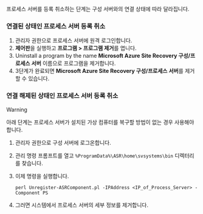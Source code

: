 프로세스 서버를 등록 취소하는 단계는 구성 서버와의 연결 상태에 따라 달라집니다.

### <a name="unregister-a-process-server-that-is-in-a-connected-state"></a>연결된 상태인 프로세스 서버 등록 취소

1. 관리자 권한으로 프로세스 서버에 원격 로그인합니다.
2. **제어판**을 실행하고 **프로그램 > 프로그램 제거**를 엽니다.
3. Uninstall a program by the name **Microsoft Azure Site Recovery 구성/프로세스 서버** 이름으로 프로그램을 제거합니다.
4. 3단계가 완료되면 **Microsoft Azure Site Recovery 구성/프로세스 서버**를 제거할 수 있습니다.

### <a name="unregister-a-process-server-that-is-in-a-disconnected-state"></a>연결 해제된 상태인 프로세스 서버 등록 취소

> [!WARNING]
> 아래 단계는 프로세스 서버가 설치된 가상 컴퓨터를 복구할 방법이 없는 경우 사용해야 합니다.

1. 관리자 권한으로 구성 서버에 로그온합니다.
2. 관리 명령 프롬프트를 열고 `%ProgramData%\ASR\home\svsystems\bin` 디렉터리를 찾습니다.
3. 이제 명령을 실행합니다.

    ```
    perl Unregister-ASRComponent.pl -IPAddress <IP_of_Process_Server> -Component PS
    ```
4. 그러면 시스템에서 프로세스 서버의 세부 정보를 제거합니다.


<!--HONumber=Feb17_HO1-->


